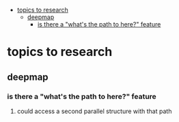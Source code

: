 - [topics to research](#orgc461252)
  - [deepmap](#org8977aff)
    - [is there a "what's the path to here?" feature](#org2e931ba)


<a id="orgc461252"></a>

# topics to research


<a id="org8977aff"></a>

## deepmap


<a id="org2e931ba"></a>

### is there a "what's the path to here?" feature

1.  could access a second parallel structure with that path
